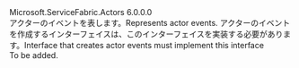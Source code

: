 <Type Name="IActorEvents" FullName="Microsoft.ServiceFabric.Actors.IActorEvents">
  <TypeSignature Language="C#" Value="public interface IActorEvents" />
  <TypeSignature Language="ILAsm" Value=".class public interface auto ansi abstract IActorEvents" />
  <TypeSignature Language="DocId" Value="T:Microsoft.ServiceFabric.Actors.IActorEvents" />
  <TypeSignature Language="VB.NET" Value="Public Interface IActorEvents" />
  <TypeSignature Language="F#" Value="type IActorEvents = interface" />
  <AssemblyInfo>
    <AssemblyName>Microsoft.ServiceFabric.Actors</AssemblyName>
    <AssemblyVersion>6.0.0.0</AssemblyVersion>
  </AssemblyInfo>
  <Interfaces />
  <Docs>
    <summary>
            <span data-ttu-id="3c3d7-101">アクターのイベントを表します。</span><span class="sxs-lookup"><span data-stu-id="3c3d7-101">Represents actor events.</span></span> <span data-ttu-id="3c3d7-102">アクターのイベントを作成するインターフェイスは、このインターフェイスを実装する必要があります。</span><span class="sxs-lookup"><span data-stu-id="3c3d7-102">Interface that creates actor events must implement this interface</span></span>
            </summary>
    <remarks>To be added.</remarks>
  </Docs>
  <Members />
</Type>